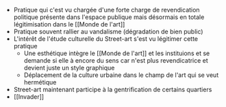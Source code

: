 - Pratique qui c'est vu chargée d'une forte charge de revendication politique présente dans l'espace publique mais désormais en totale légitimisation dans le [[Monde de l'art]]
- Pratique souvent rallier au vandalisme (dégradation de bien public)
- L'intérêt de l'étude culturelle du Street-art s'est vu légitimer cette pratique
	- Une esthétique intègre le [[Monde de l'art]] et les instituions et se demande si elle à encore du sens car n'est plus revendicatrice et devient juste un style graphique
	- Déplacement de la culture urbaine dans le champ de l'art qui se veut hermétique
- Street-art maintenant participe à la gentrification de certains quartiers
- [[Invader]]